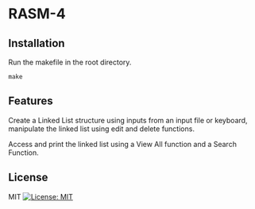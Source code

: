 # RASM-4

## Installation

Run the makefile in the root directory.
```
make
```

## Features
Create a Linked List structure using inputs from an input file or keyboard, manipulate the linked list using edit and delete functions.

Access and print the linked list using a View All function and a Search Function.

## License
MIT [![License: MIT](https://img.shields.io/badge/License-MIT-yellow.svg)](https://opensource.org/licenses/MIT)

